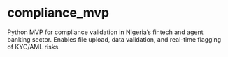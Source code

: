 # compliance_mvp
Python MVP for compliance validation in Nigeria’s fintech and agent banking sector. Enables file upload, data validation, and real-time flagging of KYC/AML risks.
